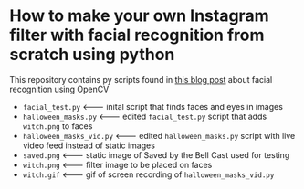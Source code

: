 # How to make your own Instagram filter with facial recognition from scratch using python

This repository contains py scripts found in [this blog post](https://towardsdatascience.com/how-to-make-your-own-instagram-filter-with-facial-recognition-from-scratch-using-python-d3a42029e65b) about facial recognition using OpenCV

- `facial_test.py`          <--- inital script that finds faces and eyes in images
- `halloween_masks.py`      <--- edited `facial_test.py` script that adds `witch.png` to faces
- `halloween_masks_vid.py`  <--- edited `halloween_masks.py` script with live video feed instead of static images
- `saved.png`               <--- static image of Saved by the Bell Cast used for testing
- `witch.png`               <--- filter image to be placed on faces
- `witch.gif`               <--- gif of screen recording of `halloween_masks_vid.py`